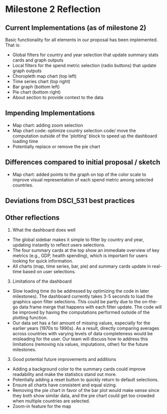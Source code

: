 # Milestone 2 Reflection

## Current Implementations (as of milestone 2)
Basic functionality for all elements in our proposal has been implemented. That is: 
- Global filters for country and year selection that update summary stats cards and graph outputs
- Local filters for the spend metric selection (radio buttons) that update graph outputs
- Choropleth map chart (top left)
- Time series chart (top right)
- Bar graph (bottom left)
- Pie chart (bottom right)
- About section to provide context to the data

## Impending Implementations
- Map chart: adding zoom selection
- Map chart code: optimize country selection code/ move the computation outside of the 'plotting' block to speed up the dashboard loading time
- Potentially replace or remove the pie chart


## Differences compared to initial proposal / sketch
- Map chart: added points to the graph on top of the color scale to improve visual representation of each spend metric among selected countries.


## Deviations from DSCI_531 best practices

## Other reflections

1. What the dashboard does well
- The global sidebar makes it simple to filter by country and year, updating instantly to reflect users selections.
- The four summary cards at the top show an immediate overview of key metrics (e.g., GDP, health spending), which is important for users looking for quick information.
- All charts (map, time series, bar, pie) and summary cards update in real-time based on user selections.
3. Limitations of the dashboard
- Slow loading time (to be addressed by optimizing the code in later milestones). The dashboard currently takes 3-5 seconds to load the graphics upon filter selections. This could be partly due to the on-the-go data frame merge that happens with each filter update. The code will be improved by having the computations performed outside of the plotting function.
- Our data set has a fair amount of missing values, especially for the earlier years (1970s to 1990s). As a result, directly comparing averages across countries with varying levels of data completeness would be misleading for the user. Our team will discuss how to address this limitations (removing n/a values, imputations, other) for the future milestones.
3. Good potential future improvements and additions
- Adding a background color to the summary cards could improve readability and make the statistics stand out more.
- Potentially adding a reset button to quickly return to default selections.
- Ensure all charts have consistent and equal sizing.
- Removing the pie chart in favor of the bar plot would make sense since they both show similar data, and the pie chart could get too crowded when multiple countries are selected.
- Zoom-in feature for the map